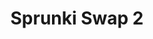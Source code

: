 ---
slug: sprunki-swap-2-1937
title: Sprunki Swap 2
description: "Sprunki Swap 2 is an exciting online game. Play for free directly in your browser!"
icon: /images/popular_mods/Sprunki Swap 2.png
url: https://wowtbc.net/sprunkin/swap2/index.html
previewImage: /images/popular_mods/Sprunki Swap 2.png
type: popular mods

# SEO配置
seo:
  title: "Sprunki Swap 2 - Play Free Online Game | Fun Browser Games"
  description: "Sprunki Swap 2 - Play this fun online game for free in your browser. No download required!"
  ogImage: "/images/popular_mods/Sprunki Swap 2.png"
  keywords: "sprunki-swap-2-1937, online game, browser game, free game, popular mods game, play online"

videoUrls:
  - https://www.youtube.com/embed/example1
  - https://www.youtube.com/embed/example2

whyPlay:
  title: "Why Play Sprunki Swap 2?"
  items:
    - "Immersive Gameplay: Sprunki Swap 2 offers an engaging and immersive gaming experience that will keep you entertained for hours"
    - "Challenging Levels: Test your skills with increasingly difficult challenges and obstacles"
    - "Beautiful Graphics: Enjoy stunning visuals and smooth animations that bring the game world to life"
    - "Regular Updates: New content and features are added regularly to keep the game fresh and exciting"
    - "Free to Play: Experience all the fun without spending a penny"
    - "Community Features: Connect with other players, share strategies, and compete for high scores"
    - "Cross-Platform: Play on any device with a web browser, no downloads required"

features:
  title: "Key Features of Sprunki Swap 2"
  image: "/images/popular_mods/Sprunki Swap 2.png"
  items:
    - "Intuitive Controls: Easy to learn controls make Sprunki Swap 2 accessible for players of all skill levels"
    - "Multiple Game Modes: Enjoy various gameplay options that provide different challenges and experiences"
    - "Character Customization: Personalize your gaming experience with unique characters and items"
    - "Achievement System: Complete special tasks to earn rewards and recognition"
    - "Leaderboards: Compete with players worldwide and see who can achieve the highest scores"

characteristics:
  title: "Game Characteristics"
  image: "/images/popular_mods/Sprunki Swap 2.png"
  items:
    - "Genre: Popular mods game with elements of strategy and skill"
    - "Difficulty: Suitable for both casual gamers and those seeking a challenge"
    - "Play Time: Quick sessions or extended gameplay, depending on your preference"
    - "Art Style: Vibrant and engaging visuals that enhance the gaming experience"
    - "Sound Design: Immersive audio that complements the gameplay perfectly"

info: "Sprunki Swap 2 is an exciting online game that offers players a unique and engaging gaming experience. With its intuitive controls, stunning visuals, and challenging gameplay, Sprunki Swap 2 provides hours of entertainment for players of all ages and skill levels. Whether you're looking for a quick gaming session during a break or an extended play session, Sprunki Swap 2 delivers an immersive experience that will keep you coming back for more. The game features multiple levels of increasing difficulty, ensuring that players are constantly challenged as they progress. With regular updates adding new content and features, Sprunki Swap 2 remains fresh and exciting, providing endless entertainment options for its growing community of players."

howToPlayIntro: "Welcome to Sprunki Swap 2! This guide will walk you through the basics and help you master the game. Whether you're a beginner or looking to improve your skills, these tips and instructions will enhance your gaming experience."

howToPlaySteps:
  - title: "Getting Started"
    description: "Begin your Sprunki Swap 2 adventure by familiarizing yourself with the controls. Use your keyboard or mouse to navigate through the game interface. The tutorial will guide you through the basic mechanics and help you understand the objectives."
  - title: "Understanding the Objectives"
    description: "In Sprunki Swap 2, your main goal is to progress through levels by completing specific objectives. Each level presents unique challenges that require different strategies and approaches."
  - title: "Mastering the Controls"
    description: "Practice using the controls to improve your precision and reaction time. Sprunki Swap 2 requires quick reflexes and strategic thinking to overcome obstacles and defeat opponents."
  - title: "Utilizing Power-ups"
    description: "Collect power-ups throughout the game to enhance your abilities and overcome difficult challenges. Each power-up offers unique advantages that can be crucial for success."
  - title: "Developing Strategies"
    description: "As you progress in Sprunki Swap 2, develop effective strategies for different scenarios. Analyze patterns, anticipate challenges, and adapt your approach to maximize your performance."

faq:
  title: "Frequently Asked Questions about Sprunki Swap 2"
  items:
    - question: "Is Sprunki Swap 2 free to play?"
      answer: "Yes, Sprunki Swap 2 is completely free to play directly in your web browser. No downloads or purchases are required to enjoy the full game experience."
    - question: "Can I play Sprunki Swap 2 on mobile devices?"
      answer: "Yes, Sprunki Swap 2 is optimized for both desktop and mobile play. You can enjoy the game on any device with a web browser and internet connection."
    - question: "Are there any in-game purchases?"
      answer: "While Sprunki Swap 2 is free to play, there may be optional in-game purchases available for cosmetic items or additional features that don't affect core gameplay."
    - question: "How often is Sprunki Swap 2 updated?"
      answer: "The developers regularly update Sprunki Swap 2 with new content, features, and improvements based on player feedback and game performance."
    - question: "Can I play Sprunki Swap 2 offline?"
      answer: "Currently, Sprunki Swap 2 requires an internet connection to play as it's a browser-based online game."
    - question: "Is Sprunki Swap 2 suitable for children?"
      answer: "Yes, Sprunki Swap 2 is designed to be family-friendly and suitable for players of all ages."
    - question: "How do I report bugs or issues?"
      answer: "If you encounter any problems while playing Sprunki Swap 2, you can report them through the game's support page or contact the developers directly through their website."
    - question: "Still Have Questions?"
      answer: "If you have additional questions about Sprunki Swap 2 that aren't covered in this FAQ, please visit our support center or contact our customer service team for assistance."
---